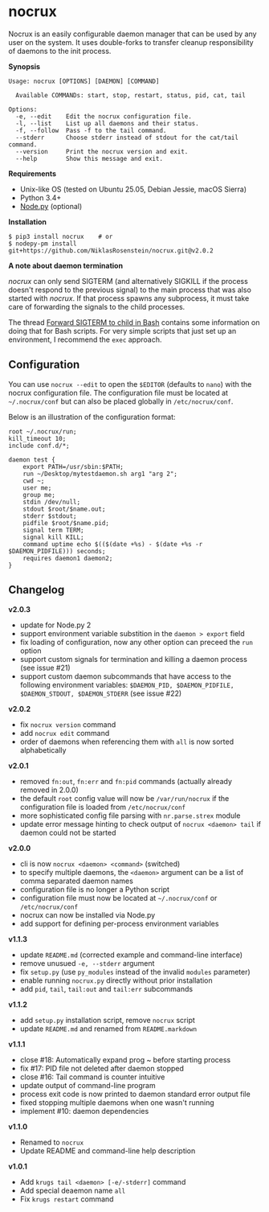 # nocrux

Nocrux is an easily configurable daemon manager that can be used by any user
on the system. It uses double-forks to transfer cleanup responsibility of
daemons to the init process.

__Synopsis__

```
Usage: nocrux [OPTIONS] [DAEMON] [COMMAND]

  Available COMMANDs: start, stop, restart, status, pid, cat, tail

Options:
  -e, --edit    Edit the nocrux configuration file.
  -l, --list    List up all daemons and their status.
  -f, --follow  Pass -f to the tail command.
  --stderr      Choose stderr instead of stdout for the cat/tail command.
  --version     Print the nocrux version and exit.
  --help        Show this message and exit.
```

__Requirements__

- Unix-like OS (tested on Ubuntu 25.05, Debian Jessie, macOS Sierra)
- Python 3.4+
- [Node.py] (optional)

[Node.py]: https://github.com/nodepy/nodepy

__Installation__

    $ pip3 install nocrux    # or
    $ nodepy-pm install git+https://github.com/NiklasRosenstein/nocrux.git@v2.0.2

__A note about daemon termination__

*nocrux* can only send SIGTERM (and alternatively SIGKILL if the process
doesn't respond to the previous signal) to the main process that was also
started with *nocrux*. If that process spawns any subprocess, it must take
care of forwarding the signals to the child processes.

The thread [Forward SIGTERM to child in Bash][0] contains some information on
doing that for Bash scripts. For very simple scripts that just set up an
environment, I recommend the `exec` approach.

  [0]: http://unix.stackexchange.com/q/146756/73728

## Configuration

You can use `nocrux --edit` to open the `$EDITOR` (defaults to `nano`) with
the nocrux configuration file. The configuration file must be located at
`~/.nocrux/conf` but can also be placed globally in `/etc/nocrux/conf`.

Below is an illustration of the configuration format:

    root ~/.nocrux/run;
    kill_timeout 10;
    include conf.d/*;

    daemon test {
        export PATH=/usr/sbin:$PATH;
        run ~/Desktop/mytestdaemon.sh arg1 "arg 2";
        cwd ~;
        user me;
        group me;
        stdin /dev/null;
        stdout $root/$name.out;
        stderr $stdout;
        pidfile $root/$name.pid;
        signal term TERM;
        signal kill KILL;
        command uptime echo $(($(date +%s) - $(date +%s -r $DAEMON_PIDFILE))) seconds;
        requires daemon1 daemon2;
    }

## Changelog

__v2.0.3__

- update for Node.py 2
- support environment variable substition in the `daemon > export` field
- fix loading of configuration, now any other option can preceed the `run`
  option
- support custom signals for termination and killing a daemon process
  (see issue #21)
- support custom daemon subcommands that have access to the following
  environment variables: `$DAEMON_PID, $DAEMON_PIDFILE, $DAEMON_STDOUT,
  $DAEMON_STDERR` (see issue #22)

__v2.0.2__

- fix `nocrux version` command
- add `nocrux edit` command
- order of daemons when referencing them with `all` is now sorted alphabetically

__v2.0.1__

* removed `fn:out`, `fn:err` and `fn:pid` commands (actually already removed in 2.0.0)
* the default `root` config value will now be `/var/run/nocrux` if the
  configuration file is loaded from `/etc/nocrux/conf`
* more sophisticated config file parsing with `nr.parse.strex` module
* update error message hinting to check output of `nocrux <daemon> tail` if
  daemon could not be started

__v2.0.0__

* cli is now `nocrux <daemon> <command>` (switched)
* to specify multiple daemons, the `<daemon>` argument can be a list of
  comma separated daemon names
* configuration file is no longer a Python script
* configuration file must now be located at `~/.nocrux/conf` or
  `/etc/nocrux/conf`
* nocrux can now be installed via Node.py
* add support for defining per-process environment variables

__v1.1.3__

* update `README.md` (corrected example and command-line interface)
* remove unusued `-e, --stderr` argument
* fix `setup.py` (use `py_modules` instead of the invalid `modules` parameter)
* enable running `nocrux.py` directly without prior installation
* add `pid`, `tail`, `tail:out` and `tail:err` subcommands

__v1.1.2__

* add `setup.py` installation script, remove `nocrux` script
* update `README.md` and renamed from `README.markdown`

__v1.1.1__

* close #18: Automatically expand prog ~ before starting process
* fix #17: PID file not deleted after daemon stopped
* close #16: Tail command is counter intuitive
* update output of command-line program
* process exit code is now printed to daemon standard error output file
* fixed stopping multiple daemons when one wasn't running
* implement #10: daemon dependencies

__v1.1.0__

* Renamed to `nocrux`
* Update README and command-line help description

__v1.0.1__

* Add `krugs tail <daemon> [-e/-stderr]` command
* Add special deaemon name `all`
* Fix `krugs restart` command
